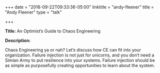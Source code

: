 +++
date = "2016-09-22T09:33:36-05:00"
linktitle = "andy-fleener"
title = "Andy Fleener"
type = "talk"

+++

<div class="span-15  ">
  <div class="span-15  last ">
  <p><strong>Title:</strong>
An Optimist’s Guide to Chaos Engineering
</p>

<p><strong>Description:</strong></p>

<p>
Chaos Engineering ya or nah? Let’s discuss how CE can fit into your organization. Failure injection is not just for unicorns, and you don’t need a Simian Army to put resilience into your systems. Failure injection should be as simple as purposefully creating opportunities to learn about the system.
</p>
<p>

  </div>
</div>

